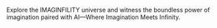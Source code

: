 Explore the IMAGINFILITY universe and witness the boundless power of imagination paired with AI—Where Imagination Meets Infinity.
